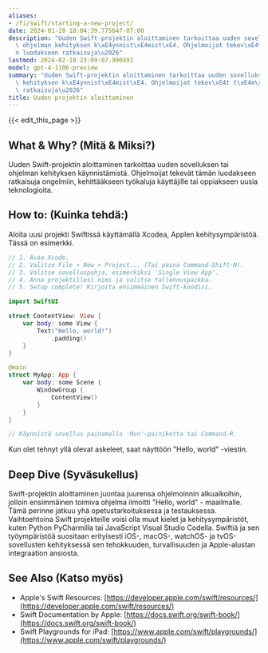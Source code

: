 ```yaml
---
aliases:
- /fi/swift/starting-a-new-project/
date: 2024-01-20 18:04:39.775647-07:00
description: "Uuden Swift-projektin aloittaminen tarkoittaa uuden sovelluksen tai\
  \ ohjelman kehityksen k\xE4ynnist\xE4mist\xE4. Ohjelmoijat tekev\xE4t t\xE4m\xE4\
  n luodakseen ratkaisuja\u2026"
lastmod: 2024-02-18 23:09:07.990491
model: gpt-4-1106-preview
summary: "Uuden Swift-projektin aloittaminen tarkoittaa uuden sovelluksen tai ohjelman\
  \ kehityksen k\xE4ynnist\xE4mist\xE4. Ohjelmoijat tekev\xE4t t\xE4m\xE4n luodakseen\
  \ ratkaisuja\u2026"
title: Uuden projektin aloittaminen
---
```


{{< edit_this_page >}}

## What & Why? (Mitä & Miksi?)
Uuden Swift-projektin aloittaminen tarkoittaa uuden sovelluksen tai ohjelman kehityksen käynnistämistä. Ohjelmoijat tekevät tämän luodakseen ratkaisuja ongelmiin, kehittääkseen työkaluja käyttäjille tai oppiakseen uusia teknologioita.

## How to: (Kuinka tehdä:)
Aloita uusi projekti Swiftissä käyttämällä Xcodea, Applen kehitysympäristöä. Tässä on esimerkki.

```Swift
// 1. Avaa Xcode.
// 2. Valitse File > New > Project... (Tai paina Command-Shift-N).
// 3. Valitse sovelluspohja, esimerkiksi 'Single View App'.
// 4. Anna projektillesi nimi ja valitse tallennuspaikka.
// 5. Setup complete! Kirjoita ensimmäinen Swift-koodisi.

import SwiftUI

struct ContentView: View {
    var body: some View {
        Text("Hello, world!")
            .padding()
    }
}

@main
struct MyApp: App {
    var body: some Scene {
        WindowGroup {
            ContentView()
        }
    }
}

// Käynnistä sovellus painamalla 'Run'-painiketta tai Command-R.
```

Kun olet tehnyt yllä olevat askeleet, saat näyttöön "Hello, world" -viestin.

## Deep Dive (Syväsukellus)
Swift-projektin aloittaminen juontaa juurensa ohjelmoinnin alkuaikoihin, jolloin ensimmäinen toimiva ohjelma ilmoitti "Hello, world" - maailmalle. Tämä perinne jatkuu yhä opetustarkoituksessa ja testauksessa. Vaihtoehtoina Swift projekteille voisi olla muut kielet ja kehitysympäristöt, kuten Python PyCharmilla tai JavaScript Visual Studio Codella. Swiftiä ja sen työympäristöä suositaan erityisesti iOS-, macOS-, watchOS- ja tvOS-sovellusten kehityksessä sen tehokkuuden, turvallisuuden ja Apple-alustan integraation ansiosta.

## See Also (Katso myös)
- Apple's Swift Resources: [https://developer.apple.com/swift/resources/](https://developer.apple.com/swift/resources/)
- Swift Documentation by Apple: [https://docs.swift.org/swift-book/](https://docs.swift.org/swift-book/)
- Swift Playgrounds for iPad: [https://www.apple.com/swift/playgrounds/](https://www.apple.com/swift/playgrounds/)
